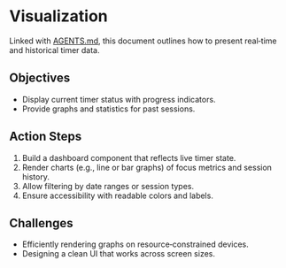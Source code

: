 # Visualization

Linked with [AGENTS.md](../AGENTS.md), this document outlines how to present real‑time and historical timer data.

## Objectives
- Display current timer status with progress indicators.
- Provide graphs and statistics for past sessions.

## Action Steps
1. Build a dashboard component that reflects live timer state.
2. Render charts (e.g., line or bar graphs) of focus metrics and session history.
3. Allow filtering by date ranges or session types.
4. Ensure accessibility with readable colors and labels.

## Challenges
- Efficiently rendering graphs on resource‑constrained devices.
- Designing a clean UI that works across screen sizes.
